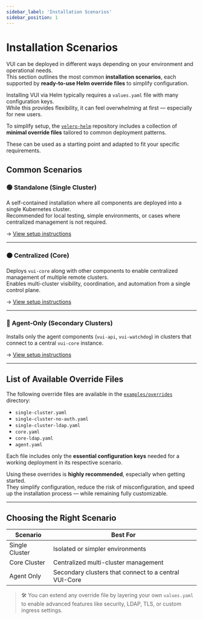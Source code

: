 ```yaml
---
sidebar_label: 'Installation Scenarios'
sidebar_position: 1
---
```


# Installation Scenarios

VUI can be deployed in different ways depending on your environment and operational needs.  
This section outlines the most common **installation scenarios**, each supported by **ready-to-use Helm override files** to simplify configuration.

Installing VUI via Helm typically requires a `values.yaml` file with many configuration keys.  
While this provides flexibility, it can feel overwhelming at first — especially for new users.

To simplify setup, the [`velero-helm`](https://github.com/seriohub/velero-helm) repository includes a collection of **minimal override files** tailored to common deployment patterns.

These can be used as a starting point and adapted to fit your specific requirements.

## Common Scenarios

### 🟢 Standalone (Single Cluster)
A self-contained installation where all components are deployed into a single Kubernetes cluster.  
Recommended for local testing, simple environments, or cases where centralized management is not required.

→ [View setup instructions](./single-cluster.md)

---

### 🟠 Centralized (Core)
Deploys `vui-core` along with other components to enable centralized management of multiple remote clusters.  
Enables multi-cluster visibility, coordination, and automation from a single control plane.

→ [View setup instructions](./core-cluster.md)

---

### 🔵 Agent-Only (Secondary Clusters)
Installs only the agent components (`vui-api`, `vui-watchdog`) in clusters that connect to a central `vui-core` instance.

→ [View setup instructions](./agent-only.md)

---

## List of Available Override Files

The following override files are available in the [`examples/overrides`](https://github.com/seriohub/velero-helm/tree/main/examples/overrides) directory:

- `single-cluster.yaml`
- `single-cluster-no-auth.yaml`
- `single-cluster-ldap.yaml`
- `core.yaml`
- `core-ldap.yaml`
- `agent.yaml`

Each file includes only the **essential configuration keys** needed for a working deployment in its respective scenario.

Using these overrides is **highly recommended**, especially when getting started.  
They simplify configuration, reduce the risk of misconfiguration, and speed up the installation process — while remaining fully customizable.

---

## Choosing the Right Scenario

| Scenario        | Best For                                                 |
|-----------------|----------------------------------------------------------|
| Single Cluster  | Isolated or simpler environments                         |
| Core Cluster    | Centralized multi-cluster management                     |
| Agent Only      | Secondary clusters that connect to a central VUI-Core    |

> 🛠️ You can extend any override file by layering your own `values.yaml` to enable advanced features like security, LDAP, TLS, or custom ingress settings.
